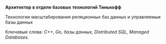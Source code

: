 **Архитектор в отделе базовых технологий Тинькофф**

Технологии масштабирования реляционных баз данных и управляемые базы данных

Ключевые слова: *C++, Go, базы данных, Distributed SQL, Managed Databases.*